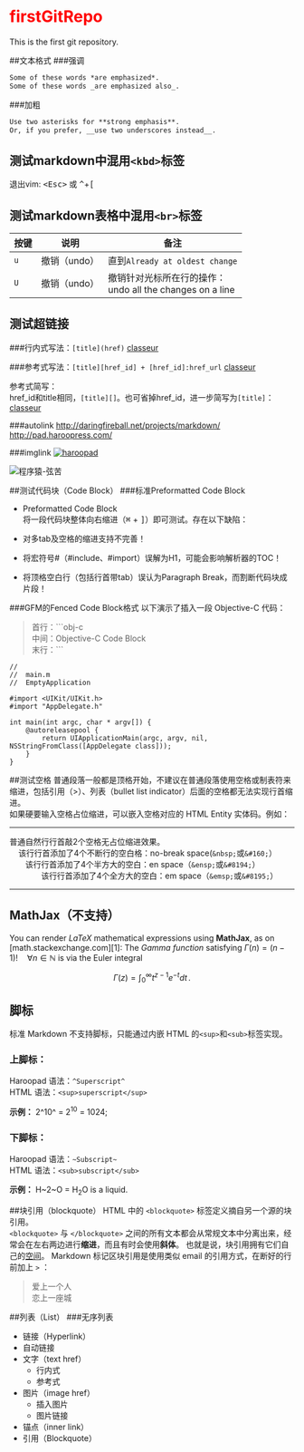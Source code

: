 # <font color='red'>firstGitRepo</font>
This is the first git repository.

##文本格式
###强调
```Markdown
Some of these words *are emphasized*.
Some of these words _are emphasized also_.
```

###加粗
```Markdown
Use two asterisks for **strong emphasis**.
Or, if you prefer, __use two underscores instead__.
```

测试markdown中混用`<kbd>`标签
---
退出vim:
<kbd>\<Esc\></kbd> 或 <kbd>^</kbd>+<kbd>[</kbd>

测试markdown表格中混用`<br>`标签
---
按键           | 说明        | 备注
--------------|-------------|--------
`u`           | 撤销（undo） | 直到`Already at oldest change`
`U`           | 撤销（undo） | 撤销针对光标所在行的操作：<br>undo all the changes on a line

测试超链接
---
###行内式写法：`[title](href)`
[classeur](http://classeur.io/)

###参考式写法：`[title][href_id] + [href_id]:href_url`
[classeur][classeur-url-id]

参考式简写：  
href_id和title相同，`[title][]`。也可省掉href_id，进一步简写为`[title]`：  
[classeur]

[classeur-url-id]:http://classeur.io/
[classeur]:http://classeur.io/

###autolink
http://daringfireball.net/projects/markdown/  
<http://pad.haroopress.com/>

###imglink
[![](http://pad.haroopress.com/assets/images/logo-small.png "haroopad")](http://pad.haroopress.com/)

<img src="http://my.csdn.net/uploads/avatar/9/D/B/1_phunxm.jpg" align="middle"  alt="程序猿-弦苦" />

##测试代码块（Code Block）
###标准Preformatted Code Block

- Preformatted Code Block  
将一段代码块整体向右缩进（<kbd>⌘</kbd> + <kbd>]</kbd>）即可测试。存在以下缺陷：

 - 对多tab及空格的缩进支持不完善！
 - 将宏符号#（#include、#import）误解为H1，可能会影响解析器的TOC！
 - 将顶格空白行（包括行首带tab）误认为Paragraph Break，而割断代码块成片段！

###GFM的Fenced Code Block格式
以下演示了插入一段 Objective-C 代码：

  > 首行：\`\`\`obj-c  
  > 中间：Objective-C Code Block  
  > 末行：\`\`\`

```obj-c
//
//  main.m
//  EmptyApplication
	
#import <UIKit/UIKit.h>
#import "AppDelegate.h"
	
int main(int argc, char * argv[]) {
	@autoreleasepool {
		return UIApplicationMain(argc, argv, nil, NSStringFromClass([AppDelegate class]));
	}
}
```

##测试空格
普通段落一般都是顶格开始，不建议在普通段落使用空格或制表符来缩进，包括引用（>）、列表（bullet list indicator）后面的空格都无法实现行首缩进。  
如果硬要输入空格占位缩进，可以嵌入空格对应的 HTML Entity 实体码。例如：

***
  普通自然行行首敲2个空格无占位缩进效果。  
&nbsp;&nbsp;&#160;&#160;该行行首添加了4个不断行的空白格：no-break space(`&nbsp;`或`&#160;`）  
&ensp;&ensp;&ensp;&ensp;该行行首添加了4个半方大的空白：en space（`&ensp;`或`&#8194;`）  
&emsp;&emsp;&#8195;&#8195;该行行首添加了4个全方大的空白：em space（`&emsp;`或`&#8195;`） 
___

## MathJax（不支持）

You can render *LaTeX* mathematical expressions using **MathJax**, as on [math.stackexchange.com][1]:
The *Gamma function* satisfying $\Gamma(n) = (n-1)!\quad\forall n\in\mathbb N$ is via the Euler integral

$$
\Gamma(z) = \int_0^\infty t^{z-1}e^{-t}dt\,.
$$

## 脚标
标准 Markdown 不支持脚标，只能通过内嵌 HTML 的`<sup>`和`<sub>`标签实现。

### 上脚标：
Haroopad 语法：`^Superscript^`  
HTML 语法：`<sup>superscript</sup>`

**示例：**
2^10^ = 2<sup>10</sup> = 1024;

### 下脚标：
Haroopad 语法：`~Subscript~`  
HTML 语法：`<sub>subscript</sub>`

**示例：**
H~2~O = H<sub>2</sub>O is a liquid.

##块引用（blockquote）
HTML 中的 `<blockquote>` 标签定义摘自另一个源的块引用。  
`<blockquote>` 与 `</blockquote>` 之间的所有文本都会从常规文本中分离出来，经常会在左右两边进行**缩进**，而且有时会使用**斜体**。
也就是说，块引用拥有它们自己的<u>空间</u>。
Markdown 标记区块引用是使用类似 email 的引用方式，在断好的行前加上 `>` ：
> 爱上一个人  
> 恋上一座城

##列表（List）
###无序列表

- 链接（Hyperlink）
 - 自动链接
 - 文字（text href）
   - 行内式
   - 参考式
 - 图片（image href）
   - 插入图片
    - 图片链接
 - 锚点（inner link）
- 引用（Blockquote）
